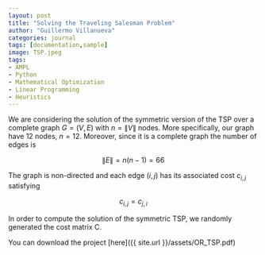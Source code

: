 ```yaml
---
layout: post
title: "Solving the Traveling Salesman Problem"
author: "Guillermo Villanueva"
categories: journal
tags: [documentation,sample]
image: TSP.jpeg
tags:
- AMPL
- Python
- Mathematical Optimization
- Linear Programming
- Heuristics
---
```


We are considering the solution of the symmetric version of the TSP over a complete graph $G = (V, E)$ with $n = \|V \|$ nodes. More specifically, our graph have 12 nodes, $n = 12$. Moreover, since it is a complete graph the number of edges is

$$ \| E \|= n(n−1) =66 $$

The graph is non-directed and each edge $(i,j)$ has its associated cost $c_{i,j}$ satisfying

$$c_{i,j} = c_{j,i}$$

In order to compute the solution of the symmetric TSP, we randomly generated the cost matrix C.

You can download the project [here]({{ site.url }}/assets/OR_TSP.pdf)
